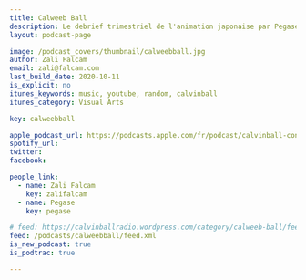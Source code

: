 ```yaml
---
title: Calweeb Ball
description: Le debrief trimestriel de l'animation japonaise par Pegase et Zali.
layout: podcast-page

image: /podcast_covers/thumbnail/calweebball.jpg
author: Zali Falcam
email: zali@falcam.com
last_build_date: 2020-10-11
is_explicit: no
itunes_keywords: music, youtube, random, calvinball
itunes_category: Visual Arts

key: calweebball

apple_podcast_url: https://podcasts.apple.com/fr/podcast/calvinball-consortium-calweeb-ball/id1434512343
spotify_url: 
twitter:
facebook:

people_link: 
  - name: Zali Falcam
    key: zalifalcam
  - name: Pegase
    key: pegase

# feed: https://calvinballradio.wordpress.com/category/calweeb-ball/feed
feed: /podcasts/calweebball/feed.xml
is_new_podcast: true
is_podtrac: true

---
```


<Podcast/>

<!-- #### [Retrouvez pour l'instant tous les épisodes de Calweeb Ball sur le blog Wordpress de Calvinball](https://calvinballradio.wordpress.com/category/calweeb-ball/) -->
